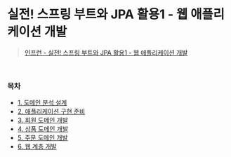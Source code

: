 # 실전! 스프링 부트와 JPA 활용1 - 웹 애플리케이션 개발
> [인프런 - 실전! 스프링 부트와 JPA 활용1 - 웹 애플리케이션 개발](https://www.inflearn.com/course/%EC%8A%A4%ED%94%84%EB%A7%81%EB%B6%80%ED%8A%B8-JPA-%ED%99%9C%EC%9A%A9-1)
<bR>

### 목차
- [1. 도메인 분석 설계](https://github.com/qlalzl9/TIL/blob/master/JPA/Springboot_JPA_Utilization1_webDev/Domain_Analysis_Design.md)
- [2. 애플리케이션 구현 준비](https://github.com/qlalzl9/TIL/blob/master/JPA/Springboot_JPA_Utilization1_webDev/Preparing_Application_Deployment.md)
- [3. 회원 도메인 개발](https://github.com/qlalzl9/TIL/blob/master/JPA/Springboot_JPA_Utilization1_webDev/member_domain_development.md)
- [4. 상품 도메인 개발](https://github.com/qlalzl9/TIL/blob/master/JPA/Springboot_JPA_Utilization1_webDev/item_domain_development.md)
- [5. 주문 도메인 개발](https://github.com/qlalzl9/TIL/blob/master/JPA/Springboot_JPA_Utilization1_webDev/order_domain_development.md)
- [6. 웹 계층 개발](https://github.com/qlalzl9/TIL/blob/master/JPA/Springboot_JPA_Utilization1_webDev/web_layer_development.md)
